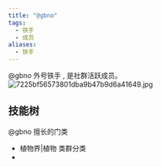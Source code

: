 ```yaml
---
title: "@gbno"
tags:
  - 铁手
  - 成员
aliases:
  - 铁手
---
```

@gbno 外号铁手 , 是社群活跃成员。
![7225bf56573801dba9b47b9d6a41649.jpg](https://gotcha-picgo-bed.oss-cn-beijing.aliyuncs.com/7225bf56573801dba9b47b9d6a41649.jpg)
## 技能树

@gbno 擅长的门类

* 植物界|植物 类群分类
* 


